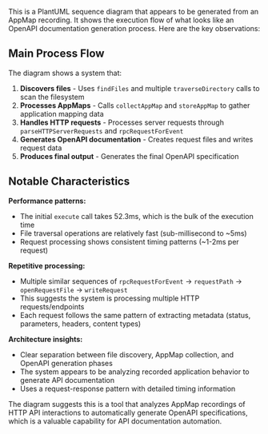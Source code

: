This is a PlantUML sequence diagram that appears to be generated from an AppMap recording. It shows the execution flow of what looks like an OpenAPI documentation generation process. Here are the key observations:

## Main Process Flow

The diagram shows a system that:
1. **Discovers files** - Uses `findFiles` and multiple `traverseDirectory` calls to scan the filesystem
2. **Processes AppMaps** - Calls `collectAppMap` and `storeAppMap` to gather application mapping data
3. **Handles HTTP requests** - Processes server requests through `parseHTTPServerRequests` and `rpcRequestForEvent`
4. **Generates OpenAPI documentation** - Creates request files and writes request data
5. **Produces final output** - Generates the final OpenAPI specification

## Notable Characteristics

**Performance patterns:**
- The initial `execute` call takes 52.3ms, which is the bulk of the execution time
- File traversal operations are relatively fast (sub-millisecond to ~5ms)
- Request processing shows consistent timing patterns (~1-2ms per request)

**Repetitive processing:**
- Multiple similar sequences of `rpcRequestForEvent` → `requestPath` → `openRequestFile` → `writeRequest`
- This suggests the system is processing multiple HTTP requests/endpoints
- Each request follows the same pattern of extracting metadata (status, parameters, headers, content types)

**Architecture insights:**
- Clear separation between file discovery, AppMap collection, and OpenAPI generation phases
- The system appears to be analyzing recorded application behavior to generate API documentation
- Uses a request-response pattern with detailed timing information

The diagram suggests this is a tool that analyzes AppMap recordings of HTTP API interactions to automatically generate OpenAPI specifications, which is a valuable capability for API documentation automation.